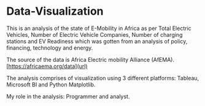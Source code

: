 # Data-Visualization
This is an analysis of the state of E-Mobility in Africa as per Total Electric Vehicles, Number of Electric Vehicle Companies, Number of charging stations and EV Readiness which was gotten from an analysis of policy, financing, technology and energy. 

The source of the data is Africa Electric mobility Alliance (AfEMA).[https://africaema.org/data](url)

The analysis comprises of visualization using 3 different platforms: Tableau, Microsoft BI and Python Matplotlib.

My role in the analysis: Programmer and analyst. 
